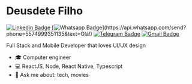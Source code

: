 # Deusdete Filho

[![Linkedin Badge](https://img.shields.io/badge/-LinkedIn-blue?style=for-the-badge&logo=Linkedin&logoColor=white&link=https://www.linkedin.com/in/deusdetefilho/)](https://www.linkedin.com/in/deusdetefilho/)
[![Whatsapp Badge](https://img.shields.io/badge/-Whatsapp-4CA143?style=for-the-badge&labelColor=4CA143&logo=whatsapp&logoColor=white&link=https://api.whatsapp.com/send?phone=5574999351135&text=Olá!)](https://api.whatsapp.com/send?phone=5574999351135&text=Olá!)
[![Telegram Badge](https://img.shields.io/badge/-Telegram-1ca0f1?style=for-the-badge&labelColor=1ca0f1&logo=telegram&logoColor=white&link=https://t.me/deusdetefilho)](https://t.me/deusdetefilho)
[![Gmail Badge](https://img.shields.io/badge/-Gmail-c14438?style=for-the-badge&logo=Gmail&logoColor=white&link=mailto:deusdetefilho@gmail.com)](mailto:deusdetefilho@gmail.com)


Full Stack and Mobile Developer that loves UI/UX design


- 🎓 Computer engineer
- 💻  ReactJS, Node, React Native, Typescript
- 💬   Ask me about: tech, movies
